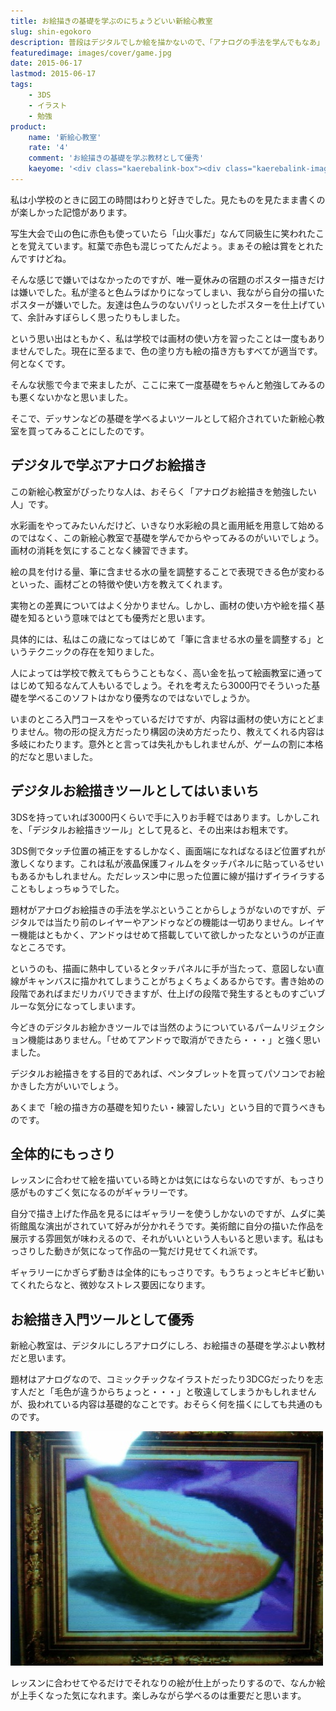 ```yaml
---
title: お絵描きの基礎を学ぶのにちょうどいい新絵心教室
slug: shin-egokoro
description: 普段はデジタルでしか絵を描かないので、「アナログの手法を学んでもなあ」という気持ちがあったのですが、やってみると意外と楽しいです。小学生の頃にこのソフトに出会えていたら、お絵描きのことがもっと好きになっていたような気がします。
featuredimage: images/cover/game.jpg
date: 2015-06-17
lastmod: 2015-06-17
tags: 
    - 3DS
    - イラスト
    - 勉強
product:
    name: '新絵心教室'
    rate: '4'
    comment: 'お絵描きの基礎を学ぶ教材として優秀'
    kaeyome: '<div class="kaerebalink-box"><div class="kaerebalink-image"><a href="https://www.amazon.co.jp/exec/obidos/ASIN/B008HZ8W82/illusionspace-22/ref=nosim/" target="_blank" rel="nofollow" ><img src="https://ecx.images-amazon.com/images/I/51RM3nC76KL._SL160_.jpg" style="border: none;" /></a></div><div class="kaerebalink-info"><div class="kaerebalink-name"><a href="https://www.amazon.co.jp/exec/obidos/ASIN/B008HZ8W82/illusionspace-22/ref=nosim/" target="_blank" rel="nofollow" >新 絵心教室</a><div class="kaerebalink-powered-date">posted with <a href="https://kaereba.com" rel="nofollow" target="_blank">カエレバ</a></div></div><div class="kaerebalink-detail"> 任天堂 2012-09-13    </div><div class="kaerebalink-link1"><div class="shoplinkamazon"><a href="https://www.amazon.co.jp/gp/search?keywords=%90V%8AG%90S%8B%B3%8E%BA&__mk_ja_JP=%83J%83%5E%83J%83i&tag=illusionspace-22" target="_blank" rel="nofollow" >Amazon</a></div><div class="shoplinkrakuten"><a href="https://hb.afl.rakuten.co.jp/hgc/0e95387f.f2aef20d.0e953880.25e412bd/?pc=http%3A%2F%2Fsearch.rakuten.co.jp%2Fsearch%2Fmall%2F%25E6%2596%25B0%25E7%25B5%25B5%25E5%25BF%2583%25E6%2595%2599%25E5%25AE%25A4%2F-%2Ff.1-p.1-s.1-sf.0-st.A-v.2%3Fx%3D0%26scid%3Daf_ich_link_urltxt%26m%3Dhttp%3A%2F%2Fm.rakuten.co.jp%2F" target="_blank" rel="nofollow" >楽天市場</a></div><div class="shoplinkyahoo"><a href="https://ck.jp.ap.valuecommerce.com/servlet/referral?sid=3085416&pid=882193779&vc_url=http%3A%2F%2Fsearch.shopping.yahoo.co.jp%2Fsearch%3Fp%3D%25E6%2596%25B0%25E7%25B5%25B5%25E5%25BF%2583%25E6%2595%2599%25E5%25AE%25A4" target="_blank" rel="nofollow" >Yahooショッピング<img src="https://ad.jp.ap.valuecommerce.com/servlet/gifbanner?sid=3085416&pid=882193779" height="1" width="1" border="0"></a></div></div></div><div class="booklink-footer" style="clear: left"></div></div>'
---
```


私は小学校のときに図工の時間はわりと好きでした。見たものを見たまま書くのが楽しかった記憶があります。

写生大会で山の色に赤色も使っていたら「山火事だ」なんて同級生に笑われたことを覚えています。紅葉で赤色も混じってたんだよぅ。まぁその絵は賞をとれたんですけどね。

そんな感じで嫌いではなかったのですが、唯一夏休みの宿題のポスター描きだけは嫌いでした。私が塗ると色ムラばかりになってしまい、我ながら自分の描いたポスターが嫌いでした。友達は色ムラのないパリっとしたポスターを仕上げていて、余計みすぼらしく思ったりもしました。

という思い出はともかく、私は学校では画材の使い方を習ったことは一度もありませんでした。現在に至るまで、色の塗り方も絵の描き方もすべてが適当です。何となくです。

そんな状態で今まで来ましたが、ここに来て一度基礎をちゃんと勉強してみるのも悪くないかなと思いました。

そこで、デッサンなどの基礎を学べるよいツールとして紹介されていた新絵心教室を買ってみることにしたのです。

## デジタルで学ぶアナログお絵描き

この新絵心教室がぴったりな人は、おそらく「アナログお絵描きを勉強したい人」です。

水彩画をやってみたいんだけど、いきなり水彩絵の具と画用紙を用意して始めるのではなく、この新絵心教室で基礎を学んでからやってみるのがいいでしょう。画材の消耗を気にすることなく練習できます。

絵の具を付ける量、筆に含ませる水の量を調整することで表現できる色が変わるといった、画材ごとの特徴や使い方を教えてくれます。

実物との差異についてはよく分かりません。しかし、画材の使い方や絵を描く基礎を知るという意味ではとても優秀だと思います。

具体的には、私はこの歳になってはじめて「筆に含ませる水の量を調整する」というテクニックの存在を知りました。

人によっては学校で教えてもらうこともなく、高い金を払って絵画教室に通ってはじめて知るなんて人もいるでしょう。それを考えたら3000円でそういった基礎を学べるこのソフトはかなり優秀なのではないでしょうか。

いまのところ入門コースをやっているだけですが、内容は画材の使い方にとどまりません。物の形の捉え方だったり構図の決め方だったり、教えてくれる内容は多岐にわたります。意外とと言っては失礼かもしれませんが、ゲームの割に本格的だなと思いました。

## デジタルお絵描きツールとしてはいまいち

3DSを持っていれば3000円くらいで手に入りお手軽ではあります。しかしこれを、「デジタルお絵描きツール」として見ると、その出来はお粗末です。

3DS側でタッチ位置の補正をするしかなく、画面端になればなるほど位置ずれが激しくなります。これは私が液晶保護フィルムをタッチパネルに貼っているせいもあるかもしれません。ただレッスン中に思った位置に線が描けずイライラすることもしょっちゅうでした。

題材がアナログお絵描きの手法を学ぶということからしょうがないのですが、デジタルでは当たり前のレイヤーやアンドゥなどの機能は一切ありません。レイヤー機能はともかく、アンドゥはせめて搭載していて欲しかったなというのが正直なところです。

というのも、描画に熱中しているとタッチパネルに手が当たって、意図しない直線がキャンバスに描かれてしまうことがちょくちょくあるからです。書き始めの段階であればまだリカバリできますが、仕上げの段階で発生するとものすごいブルーな気分になってしまいます。

今どきのデジタルお絵かきツールでは当然のようについているパームリジェクション機能はありません。「せめてアンドゥで取消ができたら・・・」と強く思いました。

デジタルお絵描きをする目的であれば、ペンタブレットを買ってパソコンでお絵かきした方がいいでしょう。

あくまで「絵の描き方の基礎を知りたい・練習したい」という目的で買うべきものです。

## 全体的にもっさり

レッスンに合わせて絵を描いている時とかは気にはならないのですが、もっさり感がものすごく気になるのがギャラリーです。

自分で描き上げた作品を見るにはギャラリーを使うしかないのですが、ムダに美術館風な演出がされていて好みが分かれそうです。美術館に自分の描いた作品を展示する雰囲気が味わえるので、それがいいという人もいると思います。私はもっさりした動きが気になって作品の一覧だけ見せてくれ派です。

ギャラリーにかぎらず動きは全体的にもっさりです。もうちょっとキビキビ動いてくれたらなと、微妙なストレス要因になります。

## お絵描き入門ツールとして優秀

新絵心教室は、デジタルにしろアナログにしろ、お絵描きの基礎を学ぶよい教材だと思います。

題材はアナログなので、コミックチックなイラストだったり3DCGだったりを志す人だと「毛色が違うからちょっと・・・」と敬遠してしまうかもしれませんが、扱われている内容は基礎的なことです。おそらく何を描くにしても共通のものです。

![入門コースで描いた作品](179d6377b3d3dcb5cab4fa363f0ae255.jpg)

レッスンに合わせてやるだけでそれなりの絵が仕上がったりするので、なんか絵が上手くなった気になれます。楽しみながら学べるのは重要だと思います。
